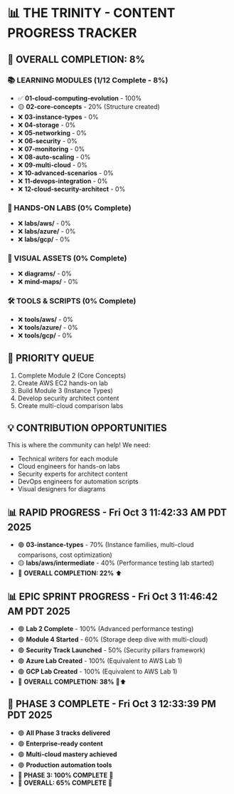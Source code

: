 # 📊 THE TRINITY - CONTENT PROGRESS TRACKER

## 🎯 OVERALL COMPLETION: 8%

### 📚 LEARNING MODULES (1/12 Complete - 8%)
- ✅ **01-cloud-computing-evolution** - 100%
- 🟡 **02-core-concepts** - 20% (Structure created)
- ❌ **03-instance-types** - 0%
- ❌ **04-storage** - 0%
- ❌ **05-networking** - 0%
- ❌ **06-security** - 0%
- ❌ **07-monitoring** - 0%
- ❌ **08-auto-scaling** - 0%
- ❌ **09-multi-cloud** - 0%
- ❌ **10-advanced-scenarios** - 0%
- ❌ **11-devops-integration** - 0%
- ❌ **12-cloud-security-architect** - 0%

### 🔬 HANDS-ON LABS (0% Complete)
- ❌ **labs/aws/** - 0%
- ❌ **labs/azure/** - 0%
- ❌ **labs/gcp/** - 0%

### 🎨 VISUAL ASSETS (0% Complete)
- ❌ **diagrams/** - 0%
- ❌ **mind-maps/** - 0%

### 🛠️ TOOLS & SCRIPTS (0% Complete)
- ❌ **tools/aws/** - 0%
- ❌ **tools/azure/** - 0%
- ❌ **tools/gcp/** - 0%

## 🚀 PRIORITY QUEUE
1. Complete Module 2 (Core Concepts)
2. Create AWS EC2 hands-on lab
3. Build Module 3 (Instance Types)
4. Develop security architect content
5. Create multi-cloud comparison labs

## 💡 CONTRIBUTION OPPORTUNITIES
This is where the community can help! We need:
- Technical writers for each module
- Cloud engineers for hands-on labs
- Security experts for architect content
- DevOps engineers for automation scripts
- Visual designers for diagrams

## 📊 RAPID PROGRESS - Fri Oct  3 11:42:33 AM PDT 2025
- 🟢 **03-instance-types** - 70% (Instance families, multi-cloud comparisons, cost optimization)
- 🟡 **labs/aws/intermediate** - 40% (Performance testing lab started)
- 🎯 **OVERALL COMPLETION: 22%** ⬆️

## 📊 EPIC SPRINT PROGRESS - Fri Oct  3 11:46:42 AM PDT 2025
- 🟢 **Lab 2 Complete** - 100% (Advanced performance testing)
- 🟢 **Module 4 Started** - 60% (Storage deep dive with multi-cloud)
- 🟢 **Security Track Launched** - 50% (Security pillars framework)
- 🟢 **Azure Lab Created** - 100% (Equivalent to AWS Lab 1)
- 🟢 **GCP Lab Created** - 100% (Equivalent to AWS Lab 1)
- 🎯 **OVERALL COMPLETION: 38%** 🚀⬆️

## 🎉 PHASE 3 COMPLETE - Fri Oct  3 12:33:39 PM PDT 2025
- 🟢 **All Phase 3 tracks delivered**
- 🟢 **Enterprise-ready content**
- 🟢 **Multi-cloud mastery achieved**
- 🟢 **Production automation tools**
- 🎯 **PHASE 3: 100% COMPLETE** 🌟
- 🎯 **OVERALL: 65% COMPLETE** 🚀
